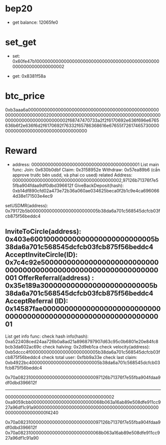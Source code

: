 # bep20
- get balance: 12065fe0

# set_get
- set: 0x60fe47b10000000000000000000000000000000000000000000000000000000000000002
                
- get: 0x8381f58a

# btc_price
0xb3aaa6a00000000000000000000000000000000000000000000000000000000000000020000000000000000000000000000000000000000000000000000000000000002f68747470733a2f2f6170692e636f696e6765636b6f2e636f6d2f6170692f76332f65786368616e67655f72617465730000000000000000000000000000000000



# Reward 
- address: 0000000000000000000000000000000000000001
List main func: 
Join: 0x630b0dbf
Claim: 0x3158952e
Withdraw: 0x57ea89b6 (cần approve trước bên usdd, và phai co used)
related Address: 0000000000000000000000000000000000000002,97126b71376f7e55fba904fdaa9df0dbd396612f
GiveBackDeposit(hash): 
0xb14df890cfd02a473e72b36a060ae034625beca0f2b1c9e4ca6960664d38e171503e4ec9

setUSDMR(address): 0x79172b5b0000000000000000000000005b38da6a701c568545dcfcb03fcb875f56beddc4

InviteToCircle(address): 0x403e60010000000000000000000000005b38da6a701c568545dcfcb03fcb875f56beddc4
AcceptInviteCircle(ID): 0x7c4c92e50000000000000000000000000000000000000000000000000000000000000001
OfferReferral(address) : 0x35e189a30000000000000000000000005b38da6a701c568545dcfcb03fcb875f56beddc4
AcceptReferral (ID): 0x14587fae0000000000000000000000000000000000000000000000000000000000000001
-----
List get info func: 
check hash info(hash): 0xa522408ced24aa726b0a8ad21a8968797907d63c95c0b6801e20e84fc8bcb3da602ac69c
check halving:         0x2d9eb1ca
check velocity(address): 0xb5dccc4f0000000000000000000000005b38da6a701c568545dcfcb03fcb875f56beddc4
check total user: 0xfbb9a33e
check last claim: 0xb4922bc40000000000000000000000005b38da6a701c568545dcfcb03fcb875f56beddc4


0x70a0823100000000000000000000000097126b71376f7e55fba904fdaa9df0dbd396612f

-----
0000000000000000000000000000000000000002
0xa9059cbb00000000000000000000000068b063a16ab89e508dfe911cc927a96df1c91a9000000000000000000000000000000000000000000000000000000000000f4240


0x70a0823100000000000000000000000097126b71376f7e55fba904fdaa9df0dbd396612f
0x70a0823100000000000000000000000068b063a16ab89e508dfe911cc927a96df1c91a90
